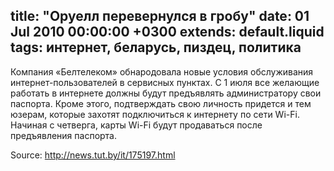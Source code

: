 title: "Оруелл перевернулся в гробу"
date: 01 Jul 2010 00:00:00 +0300
extends: default.liquid
tags: интернет, беларусь, пиздец, политика
---
Компания «Белтелеком» обнародовала новые условия обслуживания интернет-пользователей в сервисных пунктах. С 1 июля все желающие работать в интернете должны будут предъявлять администратору свои паспорта. Кроме этого, подтверждать свою личность придется и тем юзерам, которые захотят подключиться к интернету по сети Wi-Fi. Начиная с четверга, карты Wi-Fi будут продаваться после предъявления паспорта.

Source: <http://news.tut.by/it/175197.html>
